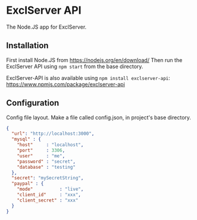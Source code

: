 # ExclServer API
The Node.JS app for ExclServer.

Installation
-----
First install Node.JS from https://nodejs.org/en/download/
Then run the ExclServer API using `npm start` from the base directory.

ExclServer-API is also available using `npm install exclserver-api`: https://www.npmjs.com/package/exclserver-api

Configuration
-----

Config file layout.
Make a file called config.json, in project's base directory.


```json
{
  "url": "http://localhost:3000",
  "mysql" : {
    "host"     : "localhost",
    "port"     : 3306,
    "user"     : "me",
    "password" : "secret",
    "database" : "testing"
  },
  "secret": "mySecretString",
  "paypal" : {
    "mode"          : "live",
    "client_id"     : "xxx",
    "client_secret" : "xxx"
  }  
}
```
